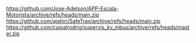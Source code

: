 https://github.com/Jose-Adelson/APP-Escala-Motorista/archive/refs/heads/main.zip
https://github.com/ajahiri/SafeTrax/archive/refs/heads/main.zip
https://github.com/caioalrodrig/supervis_kv_mbus/archive/refs/heads/master.zip
